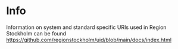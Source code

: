 # Info

Information on system and standard specific URIs used in Region Stockholm can be found https://github.com/regionstockholm/uid/blob/main/docs/index.html
